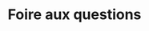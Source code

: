 ---
layout: faq
title: Foire aux questions
headline1: Le choix de votre prochaine compagnie aérienne virtuelle est une décision importante,
headline2: Voici quelques-unes des questions les plus fréquemment posées.
sections:
  - title: Informations générales
    items:
      - title: "Quel simulateur de vol est-ce que je peux utiliser ?"
        message: "Vous pouvez voler avec n'importe quel simulateur de vol, bien que le niveau d'intégration et le suivi automatique du vol puissent varier."
      - title: "Y a-t-il des conditions d'activités ?"
        message: "Non. Il n'y a pas de conditions d'activité."
      - title: "Y a-t-il une limite d'âge ?"
        message: "Au moment de l'inscription, les candidats doivent être majeurs dans leur pays de résidence."
      - title: "Est-il possible de transférer des heures depuis une autre organisation ?"
        message: "Nous acceptons les transferts d'heures sous la forme d'heures de vol vérifiées, mais elles ne seront pas prises en compte dans votre classement et vos promotions."
  - title: Opérations de vol
    items:
      - title: "Quelles sont les routes que je peux parcourir ?"
        message: "Vous pouvez voler sur n'importe quel vol actuellement opéré dans le monde réel. Nos horaires de vol sont automatiquement mis à jour quotidiennement."
      - title: "Quels sont les aéronefs que je peux piloter ?"
        message: "Par défaut, chaque vol doit être effectué avec le même type d'aéronef que celui indiqué dans le programme de vol. Toutefois, des changements d'équipement au sein d'une même famille d'aéronefs (par exemple, la famille A320) sont autorisés si le vol peut encore être effectué en toute sécurité."
      - title: "Y a-t-il des restrictions concernant les dates de vol ?"
        message: "Vous êtes libre d'effectuer des vols à tout moment, sans aucune restriction. Pour plus de réalisme, nous vous recommandons de régler l'heure de votre simulateur pour qu'elle corresponde à l'horaire des vols, mais cette opération est facultative."
      - title: "Est-ce que je dois voler en ligne ?"
        message: "Vous êtes libre d'effectuer vos vols sur un réseau en ligne ou hors ligne. Nous vous recommandons, au minimum, de rester connecté à Internet pendant votre vol pour profiter de nos fonctions de suivi et de régulation des vols."
  - title: Qualifications et promotions
    items:
      - title: "Comment fonctionnent les qualifications et les promotions ?"
        message: "Après avoir effectué chaque vol, vous recevez des crédits pour les heures de vol, les cycles et les performances qui contribuent à vos promotions. Après avoir accumulé suffisamment de crédits et réussi un examen écrit de qualification de type, vous recevrez une qualification de type pour le type d'aéronef concerné."
      - title: "Est-ce que je suis bloqué sur un type de qualification particulière une fois que j'ai commencé à le suivre ?"
        message: "Non. Bien que nous recommandions de ne travailler que sur une ou deux qualifications à la fois pour rester concentré, il n'y a aucune restriction quant au nombre de qualifications de type pour lesquelles vous pouvez vous former simultanément."
      - title: "Existe-t-il d'autres possibilités de formation que les qualifications de type ?"
        message: "Oui. Vous pouvez suivre une formation sur divers sujets en dehors des systèmes aéronautiques, notamment les certifications aéroportuaires, la météorologie, les opérations aériennes et les connaissances générales, pour n'en citer que quelques-uns."
---
